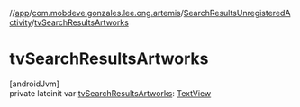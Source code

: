 //[app](../../../index.md)/[com.mobdeve.gonzales.lee.ong.artemis](../index.md)/[SearchResultsUnregisteredActivity](index.md)/[tvSearchResultsArtworks](tv-search-results-artworks.md)

# tvSearchResultsArtworks

[androidJvm]\
private lateinit var [tvSearchResultsArtworks](tv-search-results-artworks.md): [TextView](https://developer.android.com/reference/kotlin/android/widget/TextView.html)
